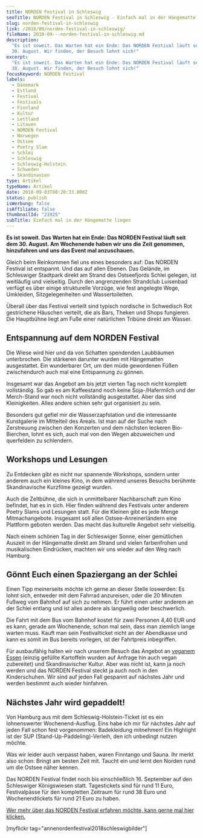 ```yaml
---
title: NORDEN Festival in Schleswig
seoTitle: NORDEN Festival in Schleswig - Einfach mal in der Hängematte liegen
slug: norden-festival-in-schleswig
link: /2018/09/norden-festival-in-schleswig/
fileName: 2018-09---norden-festival-in-schleswig.md
description:
  "Es ist soweit. Das Warten hat ein Ende: Das NORDEN Festival läuft seit dem
  30. August. Wir finden, der Besuch lohnt sich!"
excerpt:
  "Es ist soweit. Das Warten hat ein Ende: Das NORDEN Festival läuft seit dem
  30. August. Wir finden, der Besuch lohnt sich!"
focusKeyword: NORDEN Festival
labels:
  - Dänemark
  - Estland
  - Festival
  - Festivals
  - Finnland
  - Kultur
  - Lettland
  - Litauen
  - NORDEN Festival
  - Norwegen
  - Ostsee
  - Poetry Slam
  - Schlei
  - Schleswig
  - Schleswig-Holstein
  - Schweden
  - Skandinavien
type: Artikel
typeName: Artikel
date: 2018-09-03T08:20:33.000Z
status: publish
isWerbung: false
isAffiliate: false
thumbnailId: "21925"
subTitle: Einfach mal in der Hängematte liegen
---
```


<strong>Es ist soweit. Das Warten hat ein Ende: Das NORDEN Festival läuft seit
dem 30. August. Am Wochenende haben wir uns die Zeit genommen, hinzufahren und
uns das Event mal anzuschauen.</strong>

Gleich beim Reinkommen fiel uns eines besonders auf: Das NORDEN Festival ist
entspannt. Und das auf allen Ebenen. Das Gelände, im Schleswiger Stadtpark
direkt am Strand des Ostseefjords Schlei gelegen, ist weitläufig und vielseitig.
Durch den angrenzenden Strandclub Luisenbad verfügt es über einige strukturelle
Vorzüge, wie fest angelegte Wege, Umkleiden, Sitzgelegenheiten und
Wassertoiletten.

Überall über das Festival verteilt sind typisch nordische in Schwedisch Rot
gestrichene Häuschen verteilt, die als Bars, Theken und Shops fungieren. Die
Hauptbühne liegt am Fuße einer natürlichen Tribüne direkt am Wasser.

## Entspannung auf dem NORDEN Festival

Die Wiese wird hier und da von Schatten spendenden Laubbäumen unterbrochen. Die
stärkeren darunter wurden mit Hängematten ausgestattet. Ein wunderbarer Ort, um
den müde gewordenen Füßen zwischendurch auch mal eine Entspannung zu gönnen.

Insgesamt war das Angebot am bis jetzt vierten Tag noch nicht komplett
vollständig. So gab es am Kaffeestand noch keine Soja-/Hafermilch und der
Merch-Stand war noch nicht vollständig ausgestattet. Aber das sind
Kleinigkeiten. Alles andere schien sehr gut organisiert zu sein.

Besonders gut gefiel mir die Wasserzapfstation und die interessante Kunstgalerie
im Mittelteil des Areals. Ist man auf der Suche nach Zerstreuung zwischen den
Konzerten und dem nächsten leckeren Bio-Bierchen, lohnt es sich, auch mal von
den Wegen abzuweichen und querfeldein zu schlendern.

## Workshops und Lesungen

Zu Entdecken gibt es nicht nur spannende Workshops, sondern unter anderem auch
ein kleines Kino, in dem während unseres Besuchs berühmte Skandinavische
Kurzfilme gezeigt wurden.

Auch die Zeltbühne, die sich in unmittelbarer Nachbarschaft zum Kino befindet,
hat es in sich. Hier finden während des Festivals unter anderem Poetry Slams und
Lesungen statt. Für die Kleinen gibt es jede Menge Mitmachangebote. Insgesamt
soll allen Ostsee-Anreinerländern eine Plattform geboten werden. Das macht das
kulturelle Angebot sehr vielseitig.

Nach einem schönen Tag in der Schleswiger Sonne, einer gemütlichen Auszeit in
der Hängematte direkt am Strand und vielen farbenfrohen und musikalischen
Eindrücken, machten wir uns wieder auf den Weg nach Hamburg.

## Gönnt Euch einen Spaziergang an der Schlei

Einen Tipp meinerseits möchte ich gerne an dieser Stelle loswerden: Es lohnt
sich, entweder mit dem Fahrrad anzureisen, oder die 20 Minuten Fußweg vom
Bahnhof auf sich zu nehmen. Er führt einen unter anderem an der Schlei entlang
und ist alles andere als langweilig oder beschwerlich.

Die Fahrt mit dem Bus vom Bahnhof kostet für zwei Personen 4,40 EUR und es kann,
gerade am Wochenende, schon mal sein, dass man ziemlich lange warten muss. Kauft
man sein Festivalticket nicht an der Abendkasse und kann es somit im Bus bereits
vorlegen, ist der Fahrtpreis inbegriffen.

Für ausbaufähig halten wir nach unserem Besuch das Angebot an
<a href="https://cardamonchai.com/category/vegan-2/rezepte/">veganem Essen</a>
(einzig gefüllte Kartoffeln wurden auf Anfrage hin auch vegan zubereitet) und
Skandinavischer Kultur. Aber was nicht ist, kann ja noch werden und das NORDEN
Festival steckt ja auch noch in den Kinderschuhen. Wir sind auf jeden Fall
gespannt auf nächstes Jahr und werden bestimmt auch wieder hinfahren.

## Nächstes Jahr wird gepaddelt!

Von Hamburg aus mit dem Schleswig-Holstein-Ticket ist es ein lohnenswerter
Wochenend-Ausflug. Eins habe ich mir für nächstes Jahr auf jeden Fall schon fest
vorgenommen: Badekleidung mitnehmen! Ein Highlight ist der SUP
(Stand-Up-Paddeling)-Verleih, den ich unbedingt nutzen möchte.

Was wir leider auch verpasst haben, waren Finntango und Sauna. Ihr merkt also
schon: Bringt am besten Zeit mit. Taucht ein und lernt den Norden rund um die
Ostsee näher kennen.

Das NORDEN Festival findet noch bis einschließlich 16. September auf den
Schleswiger Königswiesen statt. Tagestickets sind für rund 11 Euro,
Festivalpässe für den kompletten Zeitraum für rund 38 Euro und Wochenendtickets
für rund 21 Euro zu haben.

<a href="http://cardamonchai.com/2018/07/norden-festival/">Wer mehr über das
NORDEN Festival erfahren möchte, kann gerne mal hier klicken.</a>

[myflickr tag="annenordenfestival2018schleswigbilder"]

&nbsp;
